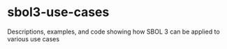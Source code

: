 # sbol3-use-cases
Descriptions, examples, and code showing how SBOL 3 can be applied to various use cases
